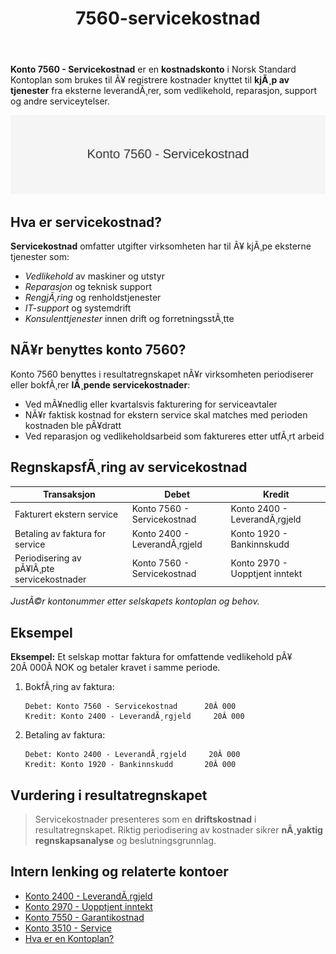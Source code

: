 ﻿---
title: "7560-servicekostnad"
meta_title: "7560-servicekostnad"
meta_description: '**Konto 7560 - Servicekostnad** er en **kostnadskonto** i Norsk Standard Kontoplan som brukes til Ã¥ registrere kostnader knyttet til **kjÃ¸p av tjenester** fra...'
slug: 7560-servicekostnad
type: blog
layout: pages/single
---

**Konto 7560 - Servicekostnad** er en **kostnadskonto** i Norsk Standard Kontoplan som brukes til Ã¥ registrere kostnader knyttet til **kjÃ¸p av tjenester** fra eksterne leverandÃ¸rer, som vedlikehold, reparasjon, support og andre serviceytelser.

![Illustrasjon av konto 7560 Servicekostnad](7560-servicekostnad-image.svg)

## Hva er servicekostnad?

**Servicekostnad** omfatter utgifter virksomheten har til Ã¥ kjÃ¸pe eksterne tjenester som:

* *Vedlikehold* av maskiner og utstyr
* *Reparasjon* og teknisk support
* *RengjÃ¸ring* og renholdstjenester
* *IT-support* og systemdrift
* *Konsulenttjenester* innen drift og forretningsstÃ¸tte

## NÃ¥r benyttes konto 7560?

Konto 7560 benyttes i resultatregnskapet nÃ¥r virksomheten periodiserer eller bokfÃ¸rer **lÃ¸pende servicekostnader**:

* Ved mÃ¥nedlig eller kvartalsvis fakturering for serviceavtaler
* NÃ¥r faktisk kostnad for ekstern service skal matches med perioden kostnaden ble pÃ¥dratt
* Ved reparasjon og vedlikeholdsarbeid som faktureres etter utfÃ¸rt arbeid

## RegnskapsfÃ¸ring av servicekostnad

| Transaksjon                                | Debet                          | Kredit                     |
|--------------------------------------------|--------------------------------|----------------------------|
| Fakturert ekstern service                  | Konto 7560 - Servicekostnad    | Konto 2400 - LeverandÃ¸rgjeld |
| Betaling av faktura for service            | Konto 2400 - LeverandÃ¸rgjeld   | Konto 1920 - Bankinnskudd  |
| Periodisering av pÃ¥lÃ¸pte servicekostnader  | Konto 7560 - Servicekostnad    | Konto 2970 - Uopptjent inntekt |

_*JustÃ©r kontonummer etter selskapets kontoplan og behov.*_

## Eksempel

**Eksempel:** Et selskap mottar faktura for omfattende vedlikehold pÃ¥ 20Â 000Â NOK og betaler kravet i samme periode.

1. BokfÃ¸ring av faktura:

   ```text
   Debet: Konto 7560 - Servicekostnad      20Â 000
   Kredit: Konto 2400 - LeverandÃ¸rgjeld     20Â 000
   ```

2. Betaling av faktura:

   ```text
   Debet: Konto 2400 - LeverandÃ¸rgjeld     20Â 000
   Kredit: Konto 1920 - Bankinnskudd       20Â 000
   ```

## Vurdering i resultatregnskapet

> Servicekostnader presenteres som en **driftskostnad** i resultatregnskapet. Riktig periodisering av kostnader sikrer **nÃ¸yaktig regnskapsanalyse** og beslutningsgrunnlag.

## Intern lenking og relaterte kontoer

* [Konto 2400 - LeverandÃ¸rgjeld](/blogs/kontoplan/2400-leverandorgjeld "Konto 2400 - LeverandÃ¸rgjeld i Norsk Standard Kontoplan")
* [Konto 2970 - Uopptjent inntekt](/blogs/kontoplan/2970-uopptjent-inntekt "Konto 2970 - Uopptjent inntekt i Norsk Standard Kontoplan")
* [Konto 7550 - Garantikostnad](/blogs/kontoplan/7550-garantikostnad "Konto 7550 - Garantikostnad: Definisjon, regnskapsfÃ¸ring og eksempler")
* [Konto 3510 - Service](/blogs/kontoplan/3510-service "Konto 3510 - Service: Inntekter fra serviceytelser og eksempler")
* [Hva er en Kontoplan?](/blogs/regnskap/hva-er-kontoplan "Hva er en Kontoplan? Komplett Guide til Kontoplaner i Norsk Regnskap")
